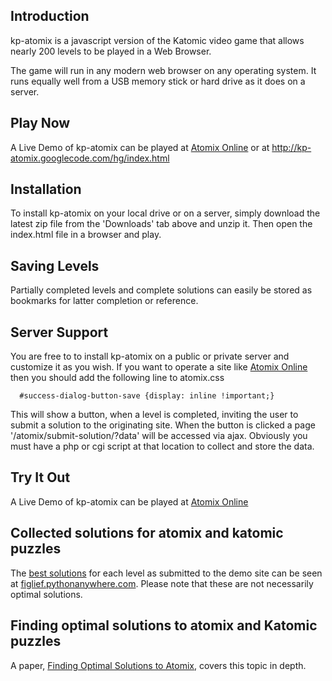 ## Introduction ##

kp-atomix is a javascript version of the Katomic video game that allows nearly 200 levels to be played in a Web Browser.

The game will run in any modern web browser on any operating system. It runs equally well from a USB memory stick or hard drive as it does on a server.

## Play Now ##

A Live Demo of kp-atomix can be played at [Atomix Online](http://figlief.pythonanywhere.com) or at http://kp-atomix.googlecode.com/hg/index.html

## Installation ##

To install kp-atomix on your local drive  or on a server, simply download the latest zip file from the 'Downloads' tab above and unzip it. Then open the index.html file in a browser and  play.

## Saving Levels ##

Partially completed levels and complete solutions can easily be stored as bookmarks for latter completion or reference.

## Server Support ##

You are free to to install kp-atomix on a public or   private server and customize it as you wish.  If you want to operate a site like [Atomix Online](http://figlief.pythonanywhere.com) then you should add the following line to atomix.css

```
  #success-dialog-button-save {display: inline !important;}
```

This will show a button, when a level is completed, inviting the user to submit a solution to the originating site.  When the button is clicked a page '/atomix/submit-solution/?data' will be accessed via ajax. Obviously you must have a php or cgi script
at that location to collect and store the data.

## Try It Out ##

A Live Demo of kp-atomix can be played at [Atomix Online](http://figlief.pythonanywhere.com/)

## Collected solutions for atomix and katomic puzzles ##

The [best solutions](http://figlief.pythonanywhere.com/solutions/katomic.html) for each level as submitted to the demo site can be seen at [figlief.pythonanywhere.com](http://figlief.pythonanywhere.com/solutions/katomic.html). Please note that these are not necessarily optimal solutions.

## Finding optimal solutions to atomix and Katomic puzzles ##

A paper, [Finding Optimal Solutions to Atomix](http://theinf1.informatik.uni-jena.de/~hueffner/hueffner-studienarbeit-atomix.pdf), covers this topic in depth.

